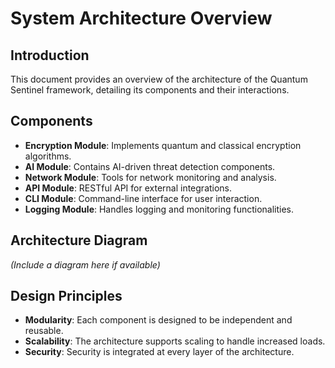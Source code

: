 # System Architecture Overview

## Introduction
This document provides an overview of the architecture of the Quantum Sentinel framework, detailing its components and their interactions.

## Components
- **Encryption Module**: Implements quantum and classical encryption algorithms.
- **AI Module**: Contains AI-driven threat detection components.
- **Network Module**: Tools for network monitoring and analysis.
- **API Module**: RESTful API for external integrations.
- **CLI Module**: Command-line interface for user interaction.
- **Logging Module**: Handles logging and monitoring functionalities.

## Architecture Diagram
*(Include a diagram here if available)*

## Design Principles
- **Modularity**: Each component is designed to be independent and reusable.
- **Scalability**: The architecture supports scaling to handle increased loads.
- **Security**: Security is integrated at every layer of the architecture.
